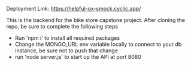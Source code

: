 Deployment Link: https://helpful-ox-smock.cyclic.app/

This is the backend for the bike store capstone project. After cloning the repo, be sure to complete the following steps

- Run 'npm i' to install all required packages
- Change the MONGO_URL env variable locally to connect to your db instance, be sure not to push that change
- run 'node server.js' to start up the API at port 8080

